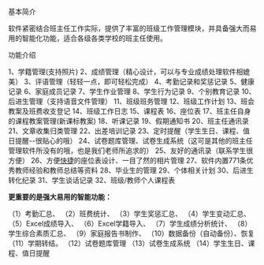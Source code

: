 基本简介

软件紧密结合班主任工作实际，提供了丰富的班级工作管理模块，并具备强大而易用的智能化功能，适合各级各类学校的班主任使用。

功能介绍

1、学籍管理(支持照片)
2、成绩管理（精心设计，可以与专业成绩处理软件相媲美）
3、评语管理（轻轻一点，即可轻松完成）
4、考勤记录和奖惩记录
5、健康记录
6、家庭成员记录
7、学生作业管理
8、学生行为记录
9、个别教育记录
10、后进生管理（支持语音文件管理）
11、班级班务管理
12、班级工作计划
13、班会教案及班费收支登记
14、班级工作日志
15、课程表
16、座位表
17、班主任自身的课程教案管理(新课标教案)
18、听课记录
19、假期通知书
20、班主任通讯录
21、文章收集归类管理
22、出差培训记录
23、定时提醒（学生生日、课程、值日提醒--很贴心的哦）
24、试卷题库管理、试卷生成系统（这可是其他的班主任管理软件所没有的哦，也是我们老师所追求的）
25、友好的通讯录（联系学生很方便）
26、方便[快捷](https://www.onlinedown.net/soft/634772.htm)的座位表设计、一目了然的相片管理
27、软件内置771条优秀教师经验和教师总结等资料
28、毕业生的管理
29、个体相关计划
30、后进生转化纪录
31、学生谈话记录
32、班级/教师个人课程表

**更重要的是强大易用的智能功能：**

（1）考勤汇总、
（2）班费统计、
（3）学生奖惩汇总、
（4）学生变动汇总、
（5）Excel成绩导入、
（6）Excel学籍导入、
（7）学生成绩分析统计、
（8）学生综合素质汇总、
（9）家庭报告书制作、
（10）数据备份（自动备份）、恢复
（11）学期转结。
（12）试卷题库管理
（13）试卷生成系统
（14）学生生日、课程、值日提醒